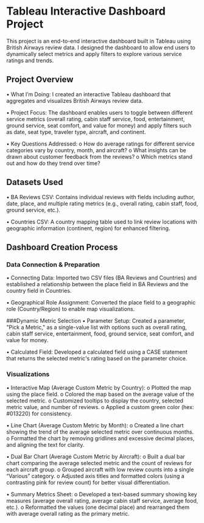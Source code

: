 # Tableau Interactive Dashboard Project

This project is an end-to-end interactive dashboard built in Tableau using British Airways review data. I designed the dashboard to allow end users to dynamically select metrics and apply filters to explore various service ratings and trends.

## Project Overview

•	What I’m Doing:
I created an interactive Tableau dashboard that aggregates and visualizes British Airways review data.

•	Project Focus:
The dashboard enables users to toggle between different service metrics (overall rating, cabin staff service, food, entertainment, ground service, seat comfort, and value for money) and apply filters such as date, seat type, traveler type, aircraft, and continent.

•	Key Questions Addressed: 
o	How do average ratings for different service categories vary by country, month, and aircraft?
o	What insights can be drawn about customer feedback from the reviews?
o	Which metrics stand out and how do they trend over time?

## Datasets Used

•	BA Reviews CSV:
Contains individual reviews with fields including author, date, place, and multiple rating metrics (e.g., overall rating, cabin staff, food, ground service, etc.).

•	Countries CSV:
A country mapping table used to link review locations with geographic information (continent, region) for enhanced filtering.


## Dashboard Creation Process

### Data Connection & Preparation
•	Connecting Data:
Imported two CSV files (BA Reviews and Countries) and established a relationship between the place field in BA Reviews and the country field in Countries.

•	Geographical Role Assignment:
Converted the place field to a geographic role (Country/Region) to enable map visualizations.

###Dynamic Metric Selection
•	Parameter Setup:
Created a parameter, "Pick a Metric," as a single-value list with options such as overall rating, cabin staff service, entertainment, food, ground service, seat comfort, and value for money.

•	Calculated Field:
Developed a calculated field using a CASE statement that returns the selected metric's rating based on the parameter choice.

### Visualizations
•	Interactive Map (Average Custom Metric by Country): 
o	Plotted the map using the place field.
o	Colored the map based on the average value of the selected metric.
o	Customized tooltips to display the country, selected metric value, and number of reviews.
o	Applied a custom green color (hex: #013220) for consistency.

•	Line Chart (Average Custom Metric by Month): 
o	Created a line chart showing the trend of the average selected metric over continuous months.
o	Formatted the chart by removing gridlines and excessive decimal places, and aligning the text for clarity.

•	Dual Bar Chart (Average Custom Metric by Aircraft): 
o	Built a dual bar chart comparing the average selected metric and the count of reviews for each aircraft group.
o	Grouped aircraft with low review counts into a single “Various” category.
o	Adjusted axis titles and formatted colors (using a contrasting pink for review count) for better visual differentiation.

•	Summary Metrics Sheet: 
o	Developed a text-based summary showing key measures (average overall rating, average cabin staff service, average food, etc.).
o	Reformatted the values (one decimal place) and rearranged them with average overall rating as the primary metric.

